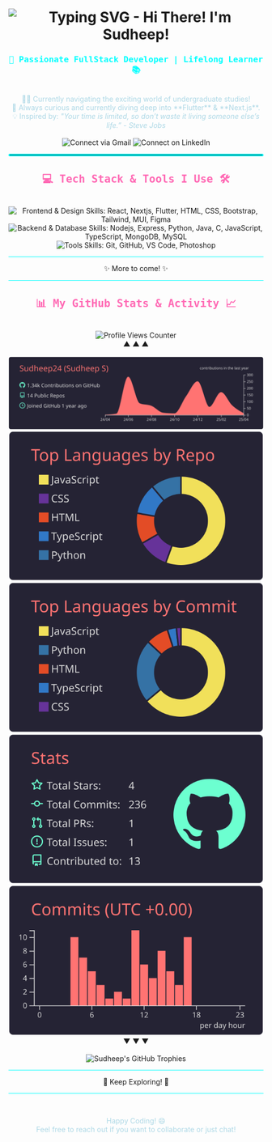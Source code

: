 <h1 align="center">
  <img src="https://readme-typing-svg.herokuapp.com/?font=Righteous&size=35&center=true&vCenter=true&width=500&height=70&duration=4000&lines=Hi+There!+👋;+I'm+Sudheep!+✨" alt="Typing SVG - Hi There! I'm Sudheep!" />
</h1>

<h3 align="center" style="font-family: monospace; color: #00FFFF;">🚀 Passionate FullStack Developer | Lifelong Learner 📚</h3>

<br/>

<div align="center" style="color: #ADD8E6;">
  🧑‍💻 Currently navigating the exciting world of undergraduate studies! <br/>
  🌱 Always curious and currently diving deep into **Flutter** & **Next.js**. <br/>
  💡 Inspired by: <i>"Your time is limited, so don’t waste it living someone else’s life.” - Steve Jobs</i> <br/>
</div>

<br/>

<div align="center">
  <a href="mailto:sudheeps2004@gmail.com" style="text-decoration: none;">
    <img src="https://img.shields.io/badge/Gmail-D14836?style=for-the-badge&logo=gmail&logoColor=white" alt="Connect via Gmail"/>
  </a>
  <a href="https://www.linkedin.com/in/sudheep-s-0816101ba/" target="_blank" style="text-decoration: none;">
    <img src="https://img.shields.io/badge/LinkedIn-0077B5?style=for-the-badge&logo=linkedin&logoColor=white" alt="Connect on LinkedIn"/>
  </a>
  </div>

<hr style="border: 2px solid #00FFFF; border-radius: 5px;"/>

<h2 align="center" style="font-family: monospace; color: #FF69B4;">💻 Tech Stack & Tools I Use 🛠️</h2>
<br/>
<div align="center">
    <img src="https://skillicons.dev/icons?i=react,nextjs,flutter,html,css,bootstrap,tailwind,mui,figma" alt="Frontend & Design Skills: React, Nextjs, Flutter, HTML, CSS, Bootstrap, Tailwind, MUI, Figma" /><br>
    <img src="https://skillicons.dev/icons?i=nodejs,express,python,java,c,javascript,typescript,mongodb,mysql" alt="Backend & Database Skills: Nodejs, Express, Python, Java, C, JavaScript, TypeScript, MongoDB, MySQL" /><br>
    <img src="https://skillicons.dev/icons?i=git,github,vscode,ps" alt="Tools Skills: Git, GitHub, VS Code, Photoshop" />
</div>
<div align="center">
    <hr style="border: 0; height: 1px; background: #00FFFF;">
    ✨ More to come! ✨
    <hr style="border: 0; height: 1px; background: #00FFFF;">
</div>

<h2 align="center" style="font-family: monospace; color: #FF69B4;">📊 My GitHub Stats & Activity 📈</h2>
<br/>

<div align="center">
  <img src="https://komarev.com/ghpvc/?username=Sudheep24&label=Profile%20Views&color=blueviolet&style=flat-square" alt="Profile Views Counter" />
</div>
<div align="center">
    ▲ ▲ ▲
</div>
<br/>

<div align="center">
  <a href="https://github.com/vn7n24fzkq/github-profile-summary-cards">
    <img src="https://raw.githubusercontent.com/Sudheep24/stats/master/profile-summary-card-output/aura_dark/0-profile-details.svg" alt="Sudheep's GitHub Profile Details Card"/>
  </a>
  <br/> <a href="https://github.com/vn7n24fzkq/github-profile-summary-cards">
    <img src="https://raw.githubusercontent.com/Sudheep24/stats/master/profile-summary-card-output/aura_dark/1-repos-per-language.svg" alt="Sudheep's GitHub Repositories per Language Card"/>
  </a>
    <a href="https://github.com/vn7n24fzkq/github-profile-summary-cards">
    <img src="https://raw.githubusercontent.com/Sudheep24/stats/master/profile-summary-card-output/aura_dark/2-most-commit-language.svg" alt="Sudheep's GitHub Most Commit Language Card"/>
  </a>
  <br/>
    <a href="https://github.com/vn7n24fzkq/github-profile-summary-cards">
    <img src="https://raw.githubusercontent.com/Sudheep24/stats/master/profile-summary-card-output/aura_dark/3-stats.svg" alt="Sudheep's GitHub Stats Card"/>
  </a>
  <a href="https://github.com/vn7n24fzkq/github-profile-summary-cards">
    <img src="https://raw.githubusercontent.com/Sudheep24/stats/master/profile-summary-card-output/aura_dark/4-productive-time.svg" alt="Sudheep's GitHub Productive Time Card"/>
  </a>
</div>
<div align="center">
    ▼ ▼ ▼
</div>
<br/>

<div align="center">
  <img
    src="https://github-profile-trophy.vercel.app/?username=Sudheep24&theme=radical&row=1&column=7&margin-w=15&margin-h=15"
    alt="Sudheep's GitHub Trophies"
  />
</div>
<div align="center">
    <hr style="border: 0; height: 1px; background: #00FFFF;">
    🚀 Keep Exploring! 🚀
    <hr style="border: 0; height: 1px; background: #00FFFF;">
</div>
<br/>

<p align="center" style="color: #ADD8E6;">
  Happy Coding! 😄 <br/>
  Feel free to reach out if you want to collaborate or just chat!
</p>
